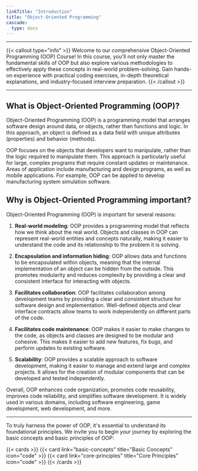 ```yaml
---
linkTitle: "Introduction"
title: "Object-Oriented Programming"
cascade:
  type: docs
---
```

___

{{< callout type="info" >}}
Welcome to our comprehensive Object-Oriented Programming (OOP) Course! In this course, you'll not only master the fundamental skills of OOP but also explore various methodologies to effectively apply these concepts in real-world problem-solving. Gain hands-on experience with practical coding exercises, in-depth theoretical explanations, and industry-focused interview preparation.
{{< /callout >}}

___

## What is Object-Oriented Programming (OOP)?

Object-Oriented Programming (OOP) is a programming model that arranges software design around data, or objects, rather than functions and logic. In this approach, an object is defined as a data field with unique attributes (properties) and behavior (methods).

OOP focuses on the objects that developers want to manipulate, rather than the logic required to manipulate them. This approach is particularly useful for large, complex programs that require constant updates or maintenance. Areas of application include manufacturing and design programs, as well as mobile applications. For example, OOP can be applied to develop manufacturing system simulation software.


## Why is Object-Oriented Programming important?

Object-Oriented Programming (OOP) is important for several reasons:

1. **Real-world modeling**: OOP provides a programming model that reflects how we think about the real world. Objects and classes in OOP can represent real-world entities and concepts naturally, making it easier to understand the code and its relationship to the problem it is solving.

2. **Encapsulation and information hiding**: OOP allows data and functions to be encapsulated within objects, meaning that the internal implementation of an object can be hidden from the outside. This promotes modularity and reduces complexity by providing a clear and consistent interface for interacting with objects.

3. **Facilitates collaboration**: OOP facilitates collaboration among development teams by providing a clear and consistent structure for software design and implementation. Well-defined objects and clear interface contracts allow teams to work independently on different parts of the code.

4. **Facilitates code maintenance**: OOP makes it easier to make changes to the code, as objects and classes are designed to be modular and cohesive. This makes it easier to add new features, fix bugs, and perform updates to existing software.

5. **Scalability**: OOP provides a scalable approach to software development, making it easier to manage and extend large and complex projects. It allows for the creation of modular components that can be developed and tested independently.

Overall, OOP enhances code organization, promotes code reusability, improves code reliability, and simplifies software development. It is widely used in various domains, including software engineering, game development, web development, and more.
___
To truly harness the power of OOP, it's essential to understand its foundational principles. We invite you to begin your journey by exploring the basic concepts and basic principles of OOP:


{{< cards >}}
  {{< card link="basic-concepts" title="Basic Concepts" icon="code" >}}
  {{< card link="core-principles" title="Core Principles" icon="code" >}}
{{< /cards >}}
